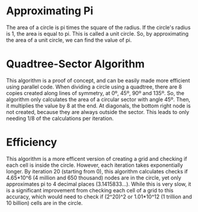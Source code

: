 # Approximating Pi
The area of a circle is pi times the square of the radius. If the circle's radius is 1, the area is equal to pi. This is called a unit circle. So, by approximating the area of a unit circle, we can find the value of pi.
# Quadtree-Sector Algorithm
This algorithm is a proof of concept, and can be easily made more efficient using parallel code. When dividing a circle using a quadtree, there are 8 copies created along lines of symmetry, at 0º, 45º, 90º and 135º. So, the algorithm only calculates the area of a circular sector with angle 45º. Then, it multiplies the value by 8 at the end. At diagonals, the bottom right node is not created, because they are always outside the sector. This leads to only needing 1/8 of the calculations per iteration.
# Efficiency
This algorithm is a more efficent version of creating a grid and checking if each cell is inside the circle. However, each iteration takes exponentially longer. By iteration 20 (starting from 0), this algorithm calculates checks if 4.65\*10^6 (4 million and 650 thousand) nodes are in the circle, yet only approximates pi to 4 decimal places (3.1415833...). While this is very slow, it is a significant improvement from checking each cell of a grid to this accuracy, which would need to check if (2^20)^2 or 1.01\*10^12 (1 trillion and 10 billion) cells are in the circle.
